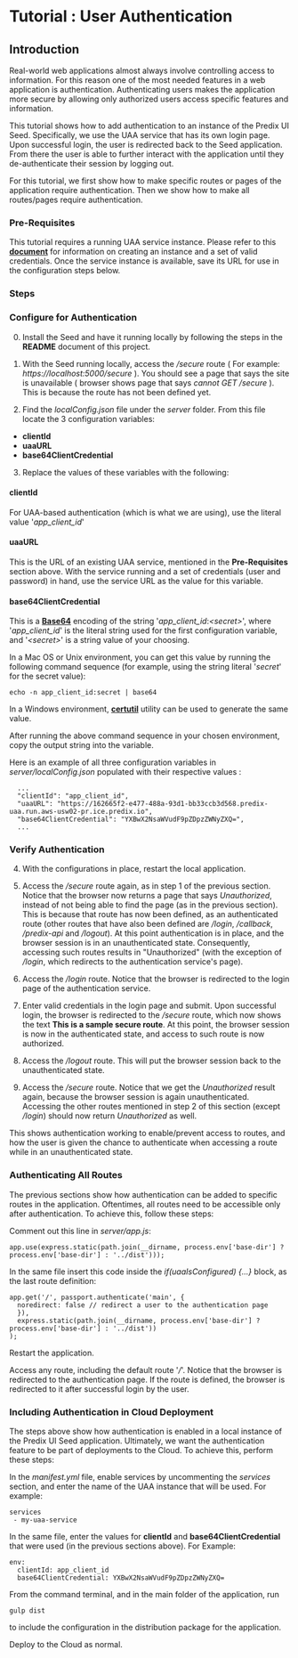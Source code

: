 # Tutorial : User Authentication

## Introduction
Real-world web applications almost always involve controlling access to information.  For this reason one of the most needed features in a web application is authentication.  Authenticating users makes the application more secure by allowing only authorized users access specific features and information.

This tutorial shows how to add authentication to an instance of the Predix UI Seed.  Specifically, we use the UAA service that has its own login page.  Upon successful login, the user is redirected back to the Seed application.  From there the user is able to further interact with the application until they de-authenticate their session by logging  out.

For this tutorial, we first show how to make specific routes or pages of the application require authentication.  Then we show how to make all routes/pages require authentication.

### Pre-Requisites
This tutorial requires a running UAA service instance.  Please refer to this [**document**](https://www.predix.io/resources/tutorials/tutorial-details.html?tutorial_id=1544&tag=1605&journey=Build%20a%20basic%20application&resources=1580,1569,1523,1544,1547,1549,1556,1553,1570) for information on creating an instance and a set of valid credentials.  Once the service instance is available, save its URL for use in the configuration steps below.


### Steps
### Configure for Authentication
0. Install the Seed and have it running locally by following the steps in the **README** document of this project.
1. With the Seed running locally, access the */secure* route ( For example: *https://localhost:5000/secure* ).  You should see a page that says the site is unavailable ( browser shows page that says *cannot GET /secure* ).  This is because the route has not been defined yet.

2. Find the *localConfig.json* file under the *server* folder.  From this file locate the 3 configuration variables:
  - **clientId**
  - **uaaURL**
  - **base64ClientCredential**
3. Replace the values of these variables with the following:

  #### clientId
  For UAA-based authentication (which is what we are using), use the literal value '*app_client_id*'
  
  #### uaaURL
  This is the URL of an existing UAA service, mentioned in the **Pre-Requisites** section above.  With the service running and a set of credentials (user and password) in hand, use the service URL as the value for this variable.
  
  #### base64ClientCredential
  This is a [**Base64**](https://en.wikipedia.org/wiki/Base64) encoding of the string '*app_client_id*:*\<secret\>*', where '*app_client_id*' is the literal string used for the first configuration variable, and '*\<secret\>*' is a string value of your choosing.  
  
  In a Mac OS or Unix environment, you can get this value by running the following command sequence (for example, using the string literal '*secret*' for the secret value):
  ```
  echo -n app_client_id:secret | base64
  ```
  In a Windows environment, [**certutil**](https://technet.microsoft.com/en-us/library/cc732443\(v=ws.11\).aspx) utility can be used to generate the same value.
  
  After running the above command sequence in your chosen environment, copy the output string into the variable.

  Here is an example of all three configuration variables in *server/localConfig.json* populated with their respective values :
  
  ```
    ...
    "clientId": "app_client_id",
    "uaaURL": "https://162665f2-e477-488a-93d1-bb33ccb3d568.predix-uaa.run.aws-usw02-pr.ice.predix.io",
    "base64ClientCredential": "YXBwX2NsaWVudF9pZDpzZWNyZXQ=",
    ...
  ```

### Verify Authentication
4. With the configurations in place, restart the local application.


5. Access the */secure* route again, as in step 1 of the previous section.  Notice that the browser now returns a page that says  *Unauthorized*, instead of not being able to find the page (as in the previous section).  This is because that route has now been defined, as an authenticated route (other routes that have also been defined are */login*, */callback*, */predix-api* and */logout*).  At this point authentication is in place, and the browser session is in an unauthenticated state.  Consequently, accessing such routes results in "Unauthorized" (with the exception of */login*, which redirects to the authentication service's page).

6. Access the */login* route.  Notice that the browser is redirected to the login page of the authentication service.

7. Enter valid credentials in the login page and submit.  Upon successful login, the browser is redirected to the */secure* route, which now shows the text **This is a sample secure route**.  At this point, the browser session is now in the authenticated state, and access to such route is now authorized.

8. Access the */logout* route.  This will put the browser session back to the unauthenticated state.

9. Access the */secure* route.  Notice that we get the *Unauthorized* result again, because the browser session is again unauthenticated.  Accessing the other routes mentioned in step 2 of this section (except */login*) should now return *Unauthorized* as well.

This shows authentication working to enable/prevent access to routes, and how the user is given the chance to authenticate when accessing a route while in an unauthenticated state.

### Authenticating All Routes
The previous sections show how authentication can be added to specific routes in the application.  Oftentimes, all routes need to be accessible only after authentication.  To achieve this, follow these steps:

Comment out this line in *server/app.js*:

  ```
  app.use(express.static(path.join(__dirname, process.env['base-dir'] ? process.env['base-dir'] : '../dist')));
  ```

In the same file insert this code inside the *if(uaaIsConfigured) {...}* block, as the last route definition:

  ```
  app.get('/', passport.authenticate('main', {
  	noredirect: false // redirect a user to the authentication page
    }),
    express.static(path.join(__dirname, process.env['base-dir'] ? process.env['base-dir'] : '../dist'))
  );
  ```

Restart the application.

Access any route, including the default route '*/*'.  Notice that the browser is redirected to the authentication page.  If the route is defined, the browser is redirected to it after successful login by the user.

### Including Authentication in Cloud Deployment
The steps above show how authentication is enabled in a local instance of the Predix UI Seed application.  Ultimately, we want the authentication feature to be part of deployments to the Cloud.  To achieve this, perform these steps:

In the *manifest.yml* file, enable services by uncommenting the *services* section, and enter the name of the UAA instance that will be used.  For example:

  ```
  services
   - my-uaa-service
  ```

In the same file, enter the values for **clientId** and **base64ClientCredential** that were used (in the previous sections above).  For Example:

  ```
  env:
    clientId: app_client_id
    base64ClientCredential: YXBwX2NsaWVudF9pZDpzZWNyZXQ=
  ```

From the command terminal, and in the main folder of the application, run
  ```
  gulp dist
  ```
to include the configuration in the distribution package for the application.  

Deploy to the Cloud as normal.
